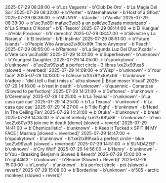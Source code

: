 2025-07-29 08:28:00 -> b'Los Vaguens' - b'Club De Oro' - b'La Magia Del Sol'
2025-07-29 08:32:00 -> b'Porter' - b'Atemahawke' - b'Host of a Ghost'
2025-07-29 08:36:00 -> b'MUNYA' - b'Jardin' - b'Vanilla'
2025-07-29 08:39:00 -> b'\xc3\x89l mat\xc3\xb3 a un polic\xc3\xada motorizado' - b"La Sintesis O'Konor" - b'El Tesoro'
2025-07-29 08:44:00 -> b'El Kuelgue' - b'Hola Precioso' - b'Ir derecho'
2025-07-29 08:47:00 -> b'Silvestre y La Naranja' - b'El Instinto' - b'El Instinto'
2025-07-29 08:51:00 -> b'Future Islands' - b'People Who Aren\xe2\x80\x99t There Anymore' - b'Peach'
2025-07-29 08:55:00 -> b'Ramona' - b'La Segunda Luz Del D\xc3\xada' - b'Vete con \xc3\x89l'
2025-07-29 14:01:00 -> b'Superheaven' - b'unknown' - b'Youngest Daughter'
2025-07-29 14:05:00 -> b'spookytown' - b'unknown' - b'\xe2\x99\xa5 a perfect circle - 3 libras \xe2\x99\xa5 (slowed + reverbed)'
2025-07-29 14:09:00 -> b'Wisp' - b'unknown' - b'Your face'
2025-07-29 14:13:00 -> b'Jesse \xf0\x9f\x8e\xb6' - b'unknown' - b'adore - "did i tell u that i miss u" ultra slowed || Brian moser Visual'
2025-07-29 14:16:00 -> b'rest in death' - b'unknown' - b'quannnic - Comatose (Slowed to perfection)'
2025-07-29 14:21:00 -> b'Deftones' - b'unknown' - b'Ceremony'
2025-07-29 14:25:00 -> b'La Texana' - b'unknown' - b'La casa que cae'
2025-07-29 14:25:00 -> b'La Texana' - b'unknown' - b'La casa que cae'
2025-07-29 14:27:00 -> b'Title Fight' - b'unknown' - b'Head In The Ceiling Fan'
2025-07-29 14:31:00 -> b'Otuka' - b'unknown' - b'break'
2025-07-29 14:35:00 -> b'violet melody \xe2\x98\x86' - b'unknown' - b'him \xe2\x80\x93 join me in death [demo] (slowed + reverb)'
2025-07-29 14:41:00 -> b'Chemicallistic' - b'unknown' - b'Keep It Tucked x SPIT IN MY FACE | Mashup [slowed ~ reverbed]'
2025-07-29 14:47:00 -> b'spookytown' - b'unknown' - b'\xe2\x99\xa5 a perfect circle - blue \xe2\x99\xa5 (slowed + reverbed)'
2025-07-29 14:51:00 -> b'SUNDAZER' - b'unknown' - b'Cry Wolf'
2025-07-29 14:56:00 -> b'Henry' - b'unknown' - b'You - Breaking Benjamin Slowed & Reverb'
2025-07-29 15:00:00 -> b'night4lif3' - b'unknown' - b'Beanie (Slowed + Reverb)'
2025-07-29 15:03:00 -> b'Lonely' - b'unknown' - b'a perfect circle - pet (slowed + reverb)'
2025-07-29 15:08:00 -> b'Borderline' - b'unknown' - b'505 - arctic monkeys (slowed + reverb)'
